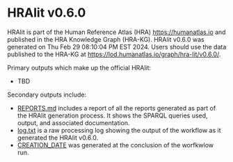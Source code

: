 # HRAlit v0.6.0

HRAlit is part of the Human Reference Atlas (HRA) <https://humanatlas.io> and published in the HRA Knowledge Graph (HRA-KG). HRAlit v0.6.0 was generated on Thu Feb 29 08:10:04 PM EST 2024. Users should use the data published to the HRA-KG at <https://lod.humanatlas.io/graph/hra-lit/v0.6.0/>.

Primary outputs which make up the official HRAlit:

* TBD

Secondary outputs include:

* [REPORTS.md](REPORTS.md) includes a report of all the reports generated as part of the HRAlit generation process. It shows the SPARQL queries used, output, and associated documentation.
* [log.txt](log.txt) is a raw processing log showing the output of the workflow as it generated the HRAlit v0.6.0.
* [CREATION_DATE](CREATION_DATE) was generated at the conclusion of the worfkwlow run.
